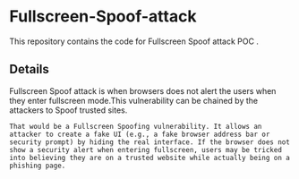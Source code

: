 # Fullscreen-Spoof-attack
This repository contains the code for Fullscreen Spoof attack POC .


## Details

Fullscreen Spoof attack is when browsers does not alert the users when they enter fullscreen mode.This vulnerability can be chained by the attackers to Spoof trusted sites.


```
That would be a Fullscreen Spoofing vulnerability. It allows an attacker to create a fake UI (e.g., a fake browser address bar or security prompt) by hiding the real interface. If the browser does not show a security alert when entering fullscreen, users may be tricked into believing they are on a trusted website while actually being on a phishing page.
```
